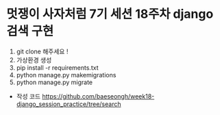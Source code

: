 # 멋쟁이 사자처럼 7기 세션 18주차 django 검색 구현
1. git clone 해주세요 !
2. 가상환경 생성
3. pip install -r requirements.txt 
4. python manage.py makemigrations 
5. python manage.py migrate

- 작성 코드
https://github.com/baeseongh/week18-django_session_practice/tree/search
